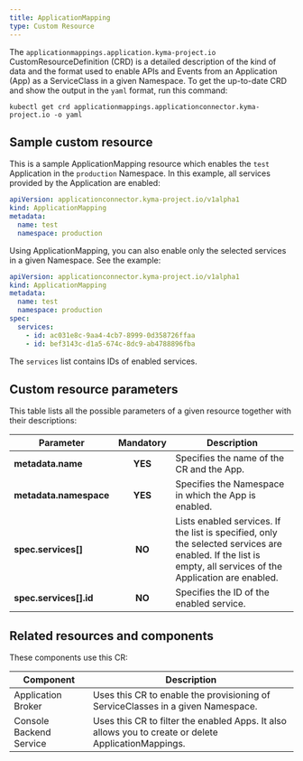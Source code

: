 ```yaml
---
title: ApplicationMapping
type: Custom Resource
---
```


The `applicationmappings.application.kyma-project.io` CustomResourceDefinition (CRD) is a detailed description of the kind of data and the format used to enable APIs and Events from an Application (App) as a ServiceClass in a given Namespace. To get the up-to-date CRD and show the output in the `yaml` format, run this command:

```
kubectl get crd applicationmappings.applicationconnector.kyma-project.io -o yaml
```

## Sample custom resource

This is a sample ApplicationMapping resource which enables the `test` Application in the `production` Namespace. In this example, all services provided by the Application are enabled:

```yaml
apiVersion: applicationconnector.kyma-project.io/v1alpha1
kind: ApplicationMapping
metadata:
  name: test
  namespace: production
```

Using ApplicationMapping, you can also enable only the selected services in a given Namespace. See the example:
```yaml
apiVersion: applicationconnector.kyma-project.io/v1alpha1
kind: ApplicationMapping
metadata:
  name: test
  namespace: production
spec:
  services:
    - id: ac031e8c-9aa4-4cb7-8999-0d358726ffaa
    - id: bef3143c-d1a5-674c-8dc9-ab4788896fba
```
The `services` list contains IDs of enabled services.

## Custom resource parameters

This table lists all the possible parameters of a given resource together with their descriptions:

| Parameter   |      Mandatory      |  Description |
|----------|:-------------:|------|
| **metadata.name** |    **YES**   | Specifies the name of the CR and the App. |
| **metadata.namespace** |    **YES**   | Specifies the Namespace in which the App is enabled. |
| **spec.services[]** |    **NO**   | Lists enabled services. If the list is specified, only the selected services are enabled. If the list is empty, all services of the Application are enabled.|
| **spec.services[].id** |    **NO**   | Specifies the ID of the enabled service.

## Related resources and components

These components use this CR:

| Component   |   Description |
|----------|------|
| Application Broker |  Uses this CR to enable the provisioning of ServiceClasses in a given Namespace. |
| Console Backend Service | Uses this CR to filter the enabled Apps. It also allows you to create or delete ApplicationMappings. |
